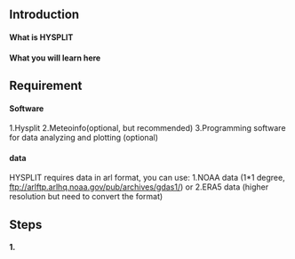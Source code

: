 ## Introduction
#### What is HYSPLIT

#### What you will learn here

## Requirement
#### Software
1.Hysplit
2.Meteoinfo(optional, but recommended)
3.Programming software for data analyzing and plotting (optional)
#### data
HYSPLIT requires data in arl format, you can use:
1.NOAA data (1*1 degree, ftp://arlftp.arlhq.noaa.gov/pub/archives/gdas1/)
or 2.ERA5 data (higher resolution but need to convert the format)

## Steps
#### 1. 
